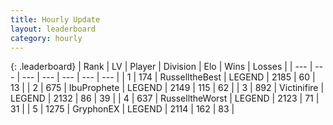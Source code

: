 ```yaml
---
title: Hourly Update
layout: leaderboard
category: hourly
---
```


{: .leaderboard}
| Rank | LV | Player | Division | Elo | Wins | Losses |
| --- | --- | --- | --- | --- | --- | --- |
| <span data-change="0">1</span> | 174 | <span title="ID: 547266">RusselltheBest</span> | LEGEND | <span data-change="0">2185</span> | <span data-change="0">60</span> | <span data-change="0">13</span> |
| <span data-change="0">2</span> | 675 | <span title="ID: 362352">IbuProphete</span> | LEGEND | <span data-change="0">2149</span> | <span data-change="0">115</span> | <span data-change="0">62</span> |
| <span data-change="0">3</span> | 892 | <span title="ID: 112242">Victinifire</span> | LEGEND | <span data-change="0">2132</span> | <span data-change="0">86</span> | <span data-change="0">39</span> |
| <span data-change="0">4</span> | 637 | <span title="ID: 388751">RusselltheWorst</span> | LEGEND | <span data-change="0">2123</span> | <span data-change="0">71</span> | <span data-change="0">31</span> |
| <span data-change="0">5</span> | 1275 | <span title="ID: 315148">GryphonEX</span> | LEGEND | <span data-change="5">2114</span> | <span data-change="1">162</span> | <span data-change="0">83</span> |